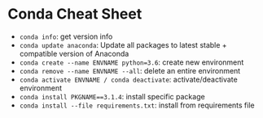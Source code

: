 # Conda Cheat Sheet

* `conda info`: get version info
* `conda update anaconda`: Update all packages to latest stable + compatible version of Anaconda
* `conda create --name ENVNAME python=3.6`: create new environment
* `conda remove --name ENVNAME --all`: delete an entire environment
* `conda activate ENVNAME / conda deactivate`: activate/deactivate environment
* `conda install PKGNAME==3.1.4`: install specific package
* `conda install --file requirements.txt`: install from requirements file
